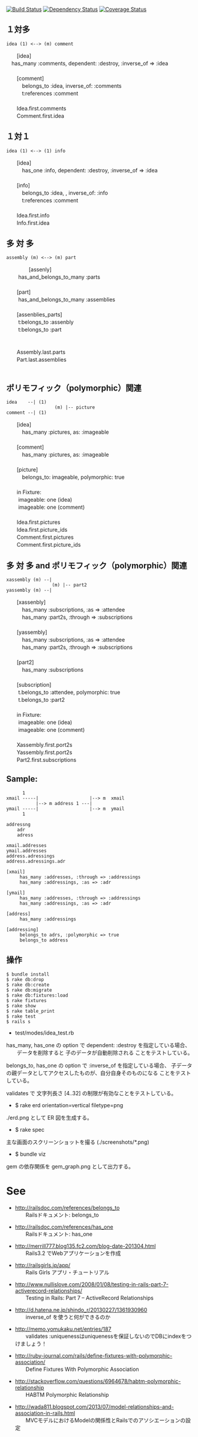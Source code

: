 
[![Build Status](https://travis-ci.org/katoy/rails3-associations.png?branch=master)](https://travis-ci.org/katoy/rails3-associations)
[![Dependency Status](https://gemnasium.com/katoy/rails3-associations.png)](https://gemnasium.com/katoy/rails3-associations)
[![Coverage Status](https://coveralls.io/repos/katoy/rails3-associations/badge.png?branch=master)](https://coveralls.io/r/katoy/rails3-associations?branch=master)

１対多
-------

    idea (1) <--> (m) comment

　　[idea]  
    　has_many :comments, dependent: :destroy, :inverse_of => :idea  
　　  
　　[comment]  
　　　belongs_to :idea, inverse_of: :comments  
　　　t:references :comment  
　　  
　　Idea.first.comments  
　　Comment.first.idea  


１対１
-------

    idea (1) <--> (1) info

　　[idea]  
　　　has_one :info, dependent: :destroy, :inverse_of => :idea  
　　  
　　[info]  
　　　belongs_to :idea, , inverse_of: :info  
　　　t:references :comment  
　　  
　　Idea.first.info  
　　Info.first.idea  

多 対 多
------

    assembly (m) <--> (m) part
　　
　　[assenly]  
　　   has_and_belongs_to_many :parts  
　　  
　　[part]  
　　   has_and_belongs_to_many :assemblies  
　　  
　　[assenblies_parts]  
　　   t:belongs_to :assenbly  
　　   t:belongs_to :part  
　　  
　　  
　　Assembly.last.parts  
　　Part.last.assemblies  
　　  

ポリモフィック（polymorphic）関連
----------

    idea    --| (1)  
                      (m) |-- picture  
    comment --| (1)   

　　[idea]  
　　　has_many :pictures, as: :imageable  
　　  
　　[comment]  
　　　has_many :pictures, as: :imageable  
　　  
　　[picture]  
　　　belongs_to: imageable, polymorphic: true  
　　  
　　in Fixture:  
　　  imageable:  one (idea)  
　　  imageable:  one (comment)  
　　  
　　Idea.first.pictures  
　　Idea.first.picture_ids  
　　Comment.first.pictures  
　　Comment.first.picture_ids  

多 対 多 and ポリモフィック（polymorphic）関連
----------

    xassembly (m) --|  
                     (m) |-- part2  
    yassembly (m) --|   

　　[xassenbly]  
　　　has_many :subscriptions, :as => :attendee  
　　　has_many :part2s, :through => :subscriptions  
　　  　　  
　　[yassembly]  
　　　has_many :subscriptions, :as => :attendee  
　　　has_many :part2s, :through => :subscriptions  
　　  　　  
　　[part2]  
　　　has_many :subscriptions    
　　  　　  
　　[subscription]  
　　  t.belongs_to :attendee, polymorphic: true  
　　  t.belongs_to :part2  
　　  
　　in Fixture:  
　　  imageable:  one (idea)  
　　  imageable:  one (comment)  
　　  
　　Xassembly.first.port2s  
　　Yassembly.first.port2s  
　　Part2.first.subscriptions  

Sample:
-------

          1
    xmail -----|                   |--> m  xmail
               |--> m address 1 ---|
    ymail -----|                   |--> m  ymail
          1

    addressng
        adr
        adress
    
    xmail.addresses
    ymail.addresses
    address.adressings
    address.adressings.adr
    
    [xmail]
         has_many :addresses, :through => :addressings
         has_many :addressings, :as => :adr
    
    [ymail]
         has_many :addresses, :through => :addressings
         has_many :addressings, :as => :adr
        
    [address]
         has_many :addressings
    
    [addressing]
         belongs_to adrs, :polymorphic => true
         belongs_to address

操作
-----

    $ bundle install
    $ rake db:drop
    $ rake db:create
    $ rake db:migrate
    $ rake db:fixtures:load
    $ rake fixtures
    $ rake show
    $ rake table_print
    $ rake test
    $ rails s

* test/modes/idea_test.rb

 has_many, has_one の option で dependent: :destroy を指定している場合、
　　データを削除すると 子のデータが自動削除される
 ことをテストしている。
 
 belongs_to, has_one の option で  :inverse_of を指定している場合、 
   子データの親データとしてアクセスしたものが、自分自身そのものになる
 ことをテストしている。

 validates で 文字列長さ [4..32] の制限が有効なことをテストしている。

* $ rake erd orientation=vertical filetype=png

 ./erd.png として ER 図を生成する。


* $ rake spec

主な画面のスクリーンショットを撮る  (./screenshots/*.png)

* $ bundle viz

gem の依存関係を gem_graph.png として出力する。


See
====

- http://railsdoc.com/references/belongs_to  
　　Railsドキュメント: belongs_to  

- http://railsdoc.com/references/has_one  
　　Railsドキュメント: has_one  

- http://merrill777.blog135.fc2.com/blog-date-201304.html  
　　Rails3.2 でWebアプリケーションを作成  

- http://railsgirls.jp/app/  
　　Rails Girls アプリ・チュートリアル  

- http://www.nullislove.com/2008/01/08/testing-in-rails-part-7-activerecord-relationships/  
　　Testing in Rails: Part 7 – ActiveRecord Relationships  

- http://d.hatena.ne.jp/shindo_r/20130227/1361930960  
　　inverse_of を使うと何ができるのか  

- http://memo.yomukaku.net/entries/187  
　　validates :uniquenessはuniquenessを保証しないのでDBにindexをつけましょう！  

- http://ruby-journal.com/rails/define-fixtures-with-polymorphic-association/  
　　Define Fixtures With Polymorphic Association  

- http://stackoverflow.com/questions/6964678/habtm-polymorphic-relationship  
　　HABTM Polymorphic Relationship  

- http://wada811.blogspot.com/2013/07/model-relationships-and-association-in-rails.html  
　　MVCモデルにおけるModelの関係性とRailsでのアソシエーションの設定  

